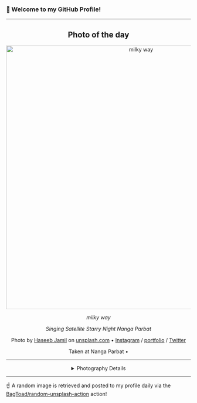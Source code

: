### 👋 Welcome to my GitHub Profile!

----
<div align="center">

## Photo of the day
  
  <a href="https://unsplash.com/photos/milky-way-uFnXn31B_00"><img width="720" src="https://images.unsplash.com/photo-1574609978180-bf5ec9eeb7bf?crop=entropy&cs=tinysrgb&fit=max&fm=jpg&ixid=M3w1OTQ0OTd8MHwxfHJhbmRvbXx8fHx8fHx8fDE3NTMzMzc0OTV8&ixlib=rb-4.1.0&q=80&w=1080" alt="milky way"></a>
  
  <em>milky way</em>
  
  <em>Singing Satellite Starry Night Nanga Parbat</em>

  Photo by [Haseeb Jamil](https://www.haseebjkhan.com/) on [unsplash.com](https://unsplash.com/) • [Instagram](https://instagram.com/haseebjkhan) / [portfolio](https://www.haseebjkhan.com/) / [Twitter](https://twitter.com/haseebjkhan)
  
  Taken at Nanga Parbat • 
  
  ---
  
<details>
<summary>Photography Details</summary>
  
| Parameter     | Value |
| ------------- | ----- |
| Camera Model  | NIKON D5100 |
| Exposure Time | 20 |
| Aperture      | 3.5 |
| Focal Length  | 18.0 |
| ISO           | 3200 |
| Location      | Nanga Parbat (null) |
| Coordinates   | Latitude null, Longitude null |

</details>

</div>

----

☝️ A random image is retrieved and posted to my profile daily via the [BagToad/random-unsplash-action](https://github.com/BagToad/random-unsplash-action) action!
